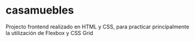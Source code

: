 # casamuebles
Projecto frontend realizado en HTML y CSS, para practicar principalmente la utilización de Flexbox y CSS Grid
